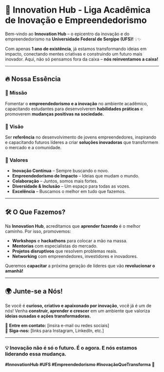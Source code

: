# 🚀 Innovation Hub - Liga Acadêmica de Inovação e Empreendedorismo  

Bem-vindo ao **Innovation Hub** – o epicentro da inovação e do empreendedorismo na **Universidade Federal de Sergipe (UFS)!** 💡✨  

Com apenas **1 ano de existência**, já estamos transformando ideias em impacto, conectando mentes criativas e construindo um futuro mais inovador. Aqui, não só pensamos fora da caixa – **nós reinventamos a caixa!**  

---

## 🔥 **Nossa Essência**  

### 🎯 **Missão**  
Fomentar o **empreendedorismo e a inovação** no ambiente acadêmico, capacitando estudantes para desenvolverem **habilidades práticas** e promoverem **mudanças positivas na sociedade.**  

### 🌟 **Visão**  
Ser **referência** no desenvolvimento de jovens empreendedores, inspirando e capacitando futuros líderes a criar **soluções inovadoras** que transformem o mercado e a comunidade.  

### 💎 **Valores**  
- **Inovação Contínua** – Sempre buscando o novo.  
- **Empreendedorismo de Impacto** – Ideias que mudam o mundo.  
- **Colaboração** – Juntos, somos mais fortes.  
- **Diversidade & Inclusão** – Um espaço para todas as vozes.  
- **Excelência** – Buscamos o melhor em tudo que fazemos.  

---

## 🛠 **O Que Fazemos?**  
Na **Innovation Hub**, acreditamos que **aprender fazendo** é o melhor caminho. Por isso, promovemos:  
- **Workshops** e **hackathons** para colocar a mão na massa.  
- **Mentorias** com especialistas do mercado.  
- **Projetos disruptivos** que resolvem problemas reais.  
- **Networking** com empreendedores, investidores e inovadores.  

Queremos **capacitar** a próxima geração de líderes que vão **revolucionar o amanhã!**  

---

## 🌍 **Junte-se a Nós!**  
Se você é **curioso, criativo e apaixonado por inovação**, você já é um de nós! Venha **construir, aprender e crescer** em um ambiente que valoriza **ideias ousadas e ações transformadoras.**  

📩 **Entre em contato:** [insira e-mail ou redes sociais]  
🔗 **Siga-nos:** [links para Instagram, LinkedIn, etc.]  

---

### 💡 **Inovação não é só o futuro. É o agora. E nós estamos liderando essa mudança.**  
**#InnovationHub #UFS #Empreendedorismo #InovaçãoQueTransforma** 🚀
